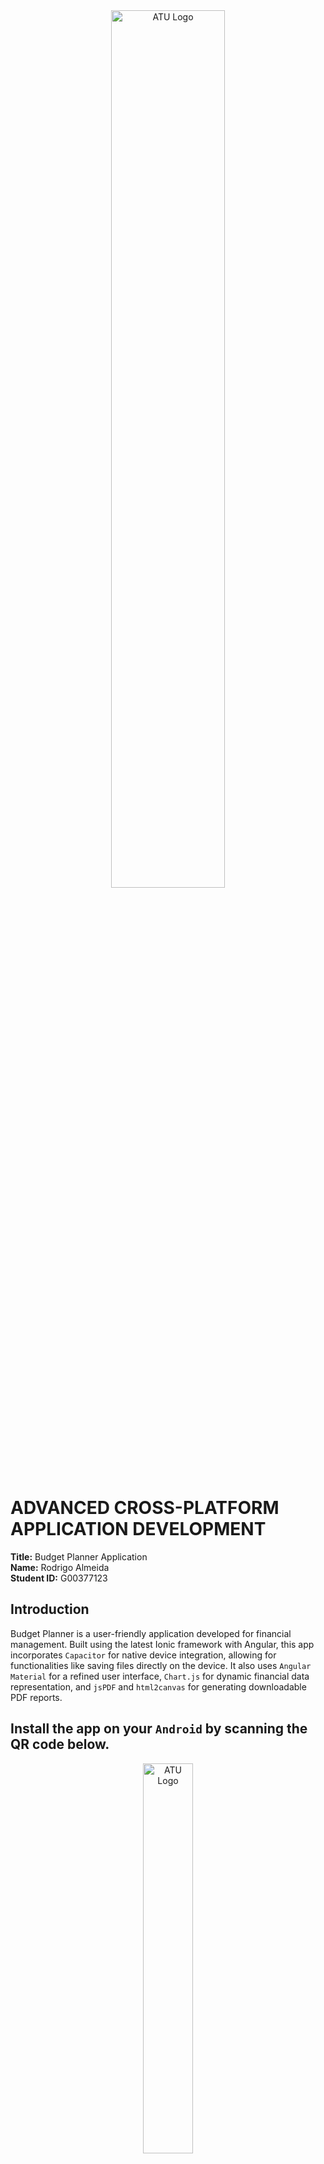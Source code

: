 <div align="center">
    <img src="./src/assets/ATU_Logo-removebg-preview.png" width="60%" alt="ATU Logo">
</div>



# ADVANCED CROSS-PLATFORM APPLICATION DEVELOPMENT

**Title:** Budget Planner Application <br>
**Name:** Rodrigo Almeida <br> 
**Student ID:** G00377123

## Introduction

Budget Planner is a user-friendly application developed for financial management. Built using the latest Ionic framework with Angular, this app incorporates `Capacitor` for native device integration, allowing for functionalities like saving files directly on the device.
It also uses `Angular Material` for a refined user interface, `Chart.js` for dynamic financial data representation, and `jsPDF` and `html2canvas` for generating downloadable PDF reports. 


## Install the app on your `Android` by scanning the QR code below.

<div align="center">
    <img src="./src/assets/installApp.png" width="40%" alt="ATU Logo">
</div>

## Key Components
<a href="https://atlantictu-my.sharepoint.com/:v:/g/personal/g00377123_atu_ie/EcshONzekjFEuAgy1mM4Oa4Bw3z8bxbtk8pBRDcxoGL2XQ?e=Uq2tVP&nav=eyJyZWZlcnJhbEluZm8iOnsicmVmZXJyYWxBcHAiOiJTdHJlYW1XZWJBcHAiLCJyZWZlcnJhbFZpZXciOiJTaGFyZURpYWxvZy1MaW5rIiwicmVmZXJyYWFBcHBQbGF0Zm9ybSI6IldlYiIsInJlZmVycmFsTW9kZSI6InZpZXcifX0%3D" target="_blank" style="background-color: #007bff; color: white; padding: 10px 20px; text-align: center; text-decoration: none; display: inline-block; border-radius: 5px;">Click here to view screencast</a>

## Services:
1. **AddBudgetService**: Manages budget-related operations.

    Methods:
    - `getBudgetById()`: Retrieves a budget by its ID.
    - `getCurrentBudget()`: Fetches the current budget for the authenticated user.
    - `createBudget()`: Creates a new budget.
    - `updateBudget()`: Updates a budget.
    - `deleteBudget()`: Deletes a budget.
    - `createExpense()`: Creates an expense for a specific budget.
    - `updateExpense()`: Updates an expense for a specific budget.
    - `updateRemainingAmount()`: Updates the remaining amount of a budget.

2. **AuthService**: Handles user authentication and profile management.

    Methods:
    - `register()`: Registers a new user.
    - `login()`: Logs in a user.
    - `logout()`: Logs out the current user.
    - `resetPw()`: Sends a password reset email.

3. **ChartService**: Manages chart creation and rendering using Chart.js.

    Methods:
    - `fetchData()`: Retrieves chart data.
    - `generateChart()`: Generates a new chart.
    - `renderDoughnutChart()`: Renders a doughnut chart.
    - `renderBarChart()`: Renders a bar chart.

4. **ExpenseUpdateService**: Provides a mechanism to notify components about expense updates.

    Methods:
    - `notifyExpenseAdded()`: Notifies that a new expense has been added.

5. **ExportDataService**: Handles exporting data to PDF using jsPDF and html2canvas.

    Methods:
    - `exportToPDF()`: Exports content to a PDF file.
    - `savePDF()`: Saves the generated PDF to the device.

## Components:

1. **LoginPage**: Manages user login and registration.

    Methods:
    - `register()`: Registers a new user.
    - `login()`: Authenticates a user.
    - `sendReset()`: Sends a password reset email.

<div align="center">
    <img src="src/assets/screenshots/login_page.png" width="30%" alt="ATU Logo">
</div>


2. **HomePage**: The main dashboard shows an overview of budgets. User authentication, form handling, alerts for feedback.

    Methods:
    - `getBadgeColor(remainingAmount: number | undefined)`: Returns the badge color based on the remaining amount.
    - `getFontColor(remainingAmount: number | undefined)`: Returns the font color based on the remaining amount
    - `loadBudgets()`: Loads all budgets for the current user.
    - `deleteBudget()`: Deletes a budget.
    - `editBudget()`: Opens the modal to edit a budget.
    - `openUpdateInput()`: Opens the update input alert for a budget.

<div align="center">
    <img src="src/assets/screenshots/menu.png" width="30%" alt="ATU Logo">
</div>



3. **AddBudgetPage** ***(STANDALONE)***: Allows users to add a new budget.

    Methods:
    - `addBudget()`: Adds a new budget.
    - `closeModal()`: Closes the modal.

<div align="center">
    <img src="src/assets/screenshots/add_budget.png" width="30%" alt="ATU Logo">
    <img src="src/assets/screenshots/budget_added.png" width="29.8%" alt="ATU Logo">
</div>

4. **Add-expense-modal**: This class is used to manage the add-expense modal page. It injects `{ ModalController } from '@ionic/angular'`. Expense category selection, form submission for expense addition.

    Methods:
    - `addExpense()`: Method to add an expense.
    - `closeModal()`: Method to close the modal.

<div align="center">
    <img src="src/assets/screenshots/add_expense.png" width="30%" alt="ATU Logo">
</div>

5. **AddExpensePage**: This enables users to add expenses to a budget.
Expense addition, budget detail loading, doughnut chart rendering, alert and modal handling.

    Methods:
    - `loadBudgetDetails()`: Loads the details of a specific budget.
    - `deleteExpense()`: Deletes an expense.
    - `toggleDoughnutChart()`: Toggles the visibility of the doughnut chart.
    - `prepareDoughnutChartData()`: prepare the data for the doughnut chart.
    - `getIconForExpense()`: gets the icon based on the expense title.
    - `exportData()`: method to export the data

<div align="center">
    <img src="src/assets/screenshots/total_expenses.png" width="29.8%" alt="ATU Logo">
</div>



6. **Download-Viewer-Modal**: This class displays downloadable content injecting `{ ModalController } from '@ionic/angular'`. Presents generated PDFs for download.

    Methods:
    - `closeModal()`: Method to close the modal.

<div align="center">
    <img src="src/assets/screenshots/download.png" width="31.8%" >
    <img src="src/assets/screenshots/saving _edge.png" width="30%" >
</div>

Click on the link below to access the pdf printed:

[Click here to view printed PDF](./src/assets/pdf/f45ca756-ef67-443c-8870-f4fbf2deb84e.pdf)

7. **InsightPage**: Provides insights and analytics of the user's budgets. Bar chart representation of budgets, data filtering and preparation.

    Methods:
    - `prepareBarChartData()`: Prepares data for the bar chart.

<div align="center">
    <img src="src/assets/screenshots/insights.png" width="30%" alt="ATU Logo">
</div>



## Application Flow
- **User Authentication**: Managed by the LoginPage.
- **Budget Management**: Users create and manage budgets via the HomePage and AddBudgetDetailsPage.
- **Expense Tracking**: Expenses are added and managed on the AddExpensePage.
- **Data Analysis and Reporting**: InsightsPage provides financial analytics using charts.
- **Data Export**: Users can export data to PDF using the ExportDataService.


 
## This repo can be cloned following the instructions below:

**Prerequisites:**

- **Node.js**: A JavaScript runtime built on Chrome's V8 JavaScript engine. Download Node.js
- **npm**: A package manager for JavaScript, included with Node.js.
- **Ionic CLI**: The command-line interface for Ionic. Install it globally using npm:

    ```
    npm install -g @ionic/cli
    ```
- **Angular CLI**: A command-line interface for Angular. Install it globally using npm:
    ```
    npm install -g @angular/cli
    ```
- **Angular Material**: UI component library for Angular. 
    ```
    ng add @angular/material
    ```
- **Chart.js**: Simple JavaScript charting.
    ```
    npm install chart.js
    ```
- **jsPDF**: Client-side JavaScript PDF generation. 
    ```
    npm install jspdf
    ```
- **html2canvas**: Screenshot captures with JavaScript. 
    ```
    npm install html2canvas
    ```


## Cloning the Repository
1. **Clone the Repository**: Use the git clone command to clone the repository:

    ```
    git clone git@github.com:rodAlm08/acpad_project.git
    ```
2. **Navigate to the Project Directory**:

    ```
    cd acpad_project
    ```

## Setting Up the Project
1. **Install Project Dependencies**: In the project directory, run:
    ```
    npm install
    ```
This command will install all necessary dependencies, including Angular Material, Chart.js, jsPDF, and html2canvas.

2. **Firebase Setup**:
- Ensure the Firebase CLI is installed. If not, install it globally using npm:

    ```
    npm install -g firebase-tools
    ```
- Log in to Firebase:
    ```
    firebase login
    ```
Follow the browser prompts to authenticate. This step is necessary for connecting to Firebase services like Firestore, and Authentication.

Configure Firebase in the Project:
- Make sure the Firebase configuration is properly set up in your project. This is typically found in the src/environments/environment.ts file for Angular projects. You should have something like:
    ```
    export const environment = {
    production: false,
    firebaseConfig: {
        apiKey: "your-api-key",
        authDomain: "your-project-auth-domain",
        projectId: "your-project-id",
        storageBucket: "your-project-storage-bucket",
        messagingSenderId: "your-messaging-sender-id",
        appId: "your-app-id",
        measurementId: "your-measurement-id"
    }
    };
    ```
Replace the placeholders with your actual Firebase project settings.

3. **Serve the Application Locally**: To view and test the app:

    ```
    ionic serve
    ```
The application should now be accessible at `http://localhost:8100`

# Roadblocks and Unfinished Functionality
While developing the Budget Planner Application, several challenges were encountered, and some functionalities remained incomplete.

## Roadblocks
1. **Firebase integration Complexity**: Integrating Firebase with Angular posed challenges, especially when handling real-time data updates.
2. **Chart rendering issues**: Encountered difficulties with dynamically updating Chart.js visualizations, especially when choosing between different types of charts.
3. **Appflow**: Issues with build configurations, and problems encountered during the build process in Appflow. Due to limited free credit, it was challenging.
4. **App Store deployment**: Deployment to the Google App Store faced a significant delay due to the identity verification process. The requirement to submit a passport copy and proof of address, and the lead time for verification, prevented the deployment of the app to the Google App Store.
<div align="center">
    <img src="src/assets/google_ver.png" width="80%" alt="ATU Logo">
</div>


## Unfinished Functionality
1. **Budget Forecasting**: Future enhancements could include predictive analytics for budget planning.
2. **Notifications and Alerts**: Planned functionality for notifications about budget limits and expense tracking has not been implemented.
3. **Multi-Currency Support**: The application currently supports a single currency (€), with plans to include multi-currency functionalities that are yet to be realized.
4. **Accessibility Features**: Improvements in accessibility features for users with disabilities have not been fully addressed.

## Resources

* [YouTube](https://www.youtube.com/watch?v=sE08f4iuOhA) - Chart.js tutorial
* [YouTube](https://www.youtube.com/watch?v=U7RvTTF9dnk) - Building an Ionic App with Firebase Authentication
* [YouTube](https://www.youtube.com/watch?v=mlGehHg4oSA) - How to Create PDF Files with Ionic using PDFMake
* [YouTube](https://www.youtube.com/watch?v=QZ-CRdhxQbI) - Create PDF Files with Ionic and Capacitor using PDFMake
* [Angular Material](https://material.angular.io/) - Material Design components for Angular
* [YouTube](https://www.youtube.com/watch?v=S9XBYOCcOdA) -  Tutorial to Export HTML With Custom CSS Styles to PDF Document in Javascript
  

***
## End

[![Open in Codespaces](https://classroom.github.com/assets/launch-codespace-7f7980b617ed060a017424585567c406b6ee15c891e84e1186181d67ecf80aa0.svg)](https://classroom.github.com/open-in-codespaces?assignment_repo_id=12985430)



